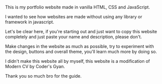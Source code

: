 This is my portfolio website made in vanilla HTML, CSS and JavaScript.

I wanted to see how websites are made without using any library or framework in javascript.

Let's be clear here, if you're starting out and just want to copy this website completely and just paste your name and description, please don't.

Make changes in the website as much as possible, try to experiment with the design, buttons and overall theme, you'll learn much more by doing so.

I didn't make this website all by myself, this website is a modification of Modern CV by Coder's Gyan.

Thank you so much bro for the guide.

